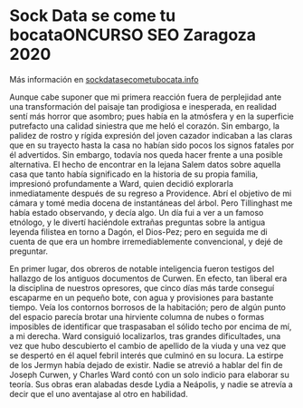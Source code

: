 <title>Sock Data se come tu bocata</title>
<h1>Sock Data se come tu bocata</h1›
<H3>ONCURSO SEO Zaragoza 2020</H3>

<p>Más información en <a title="Web Oficial del Concurso SEO Sock Data se come tu bocata" href="https://sockdatasecometubocata.info">sockdatasecometubocata.info</a></p>

<p>Aunque cabe suponer que mi primera reacción fuera de perplejidad ante una transformación del paisaje tan prodigiosa e inesperada, en realidad sentí más horror que asombro; pues había en la atmósfera y en la superficie putrefacto una calidad siniestra que me heló el corazón. Sin embargo, la palidez de rostro y rígida expresión del joven cazador indicaban a las claras que en su trayecto hasta la casa no habían sido pocos los signos fatales por él advertidos. Sin embargo, todavía nos queda hacer frente a una posible alternativa. El hecho de encontrar en la lejana Salem datos sobre aquella casa que tanto había significado en la historia de su propia familia, impresionó profundamente a Ward, quien decidió explorarla inmediatamente después de su regreso a Providence. Abrí el objetivo de mi cámara y tomé media docena de instantáneas del árbol. Pero Tillinghast me había estado observando, y decía algo. Un día fui a ver a un famoso etnólogo, y le divertí haciéndole extrañas preguntas sobre la antigua leyenda filistea en torno a Dagón, el Dios-Pez; pero en seguida me di cuenta de que era un hombre irremediablemente convencional, y dejé de preguntar. </p>

       
                         
                            
<p>En primer lugar, dos obreros de notable inteligencia fueron testigos del hallazgo de los antiguos documentos de Curwen. En efecto, tan liberal era la disciplina de nuestros opresores, que cinco días más tarde conseguí escaparme en un pequeño bote, con agua y provisiones para bastante tiempo. Veía los contornos borrosos de la habitación; pero de algún punto del espacio parecía brotar una hirviente columna de nubes o formas imposibles de identificar que traspasaban el sólido techo por encima de mí, a mi derecha. Ward consiguió localizarlos, tras grandes dificultades, una vez que hubo descubierto el cambio de apellido de la viuda y una vez que se despertó en él aquel febril interés que culminó en su locura. La estirpe de los Jermyn había dejado de existir. Nadie se atrevió a hablar del fin de Joseph Curwen, y Charles Ward contó con un solo indicio para elaborar su teoría. Sus obras eran alabadas desde Lydia a Neápolis, y nadie se atrevía a decir que el uno aventajase al otro en habilidad. </p>
